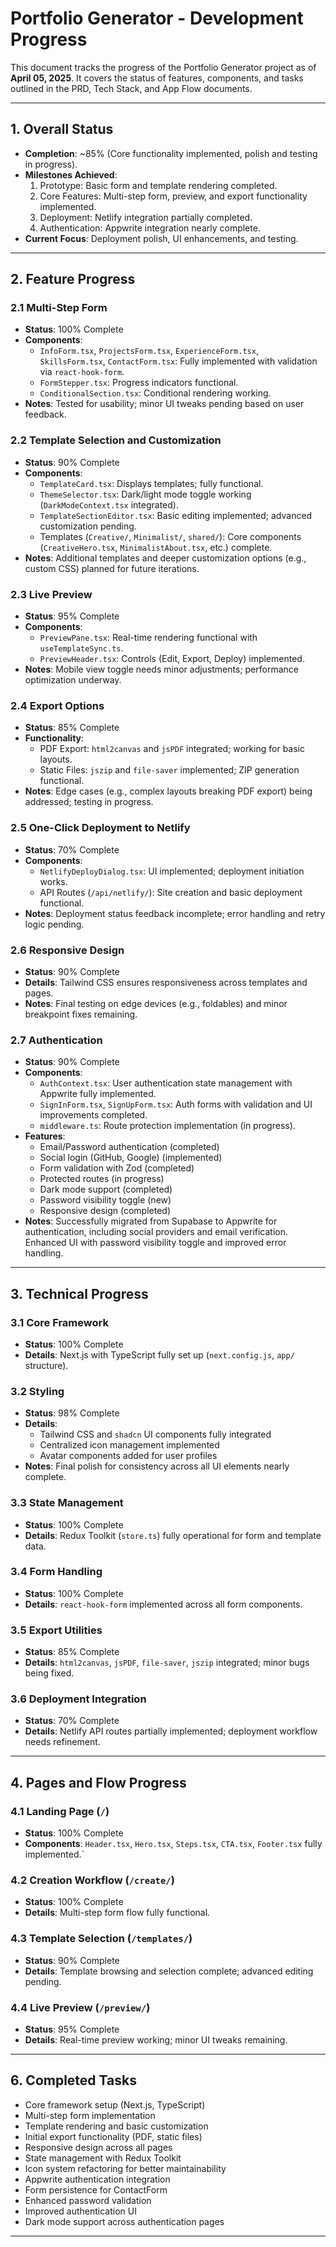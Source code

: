 # Portfolio Generator - Development Progress

This document tracks the progress of the Portfolio Generator project as of **April 05, 2025**. It covers the status of features, components, and tasks outlined in the PRD, Tech Stack, and App Flow documents.

---

## 1. Overall Status

- **Completion**: ~85% (Core functionality implemented, polish and testing in progress).
- **Milestones Achieved**:
  1. Prototype: Basic form and template rendering completed.
  2. Core Features: Multi-step form, preview, and export functionality implemented.
  3. Deployment: Netlify integration partially completed.
  4. Authentication: Appwrite integration nearly complete.
- **Current Focus**: Deployment polish, UI enhancements, and testing.

---

## 2. Feature Progress

### 2.1 Multi-Step Form

- **Status**: 100% Complete
- **Components**:
  - `InfoForm.tsx`, `ProjectsForm.tsx`, `ExperienceForm.tsx`, `SkillsForm.tsx`, `ContactForm.tsx`: Fully implemented with validation via `react-hook-form`.
  - `FormStepper.tsx`: Progress indicators functional.
  - `ConditionalSection.tsx`: Conditional rendering working.
- **Notes**: Tested for usability; minor UI tweaks pending based on user feedback.

### 2.2 Template Selection and Customization

- **Status**: 90% Complete
- **Components**:
  - `TemplateCard.tsx`: Displays templates; fully functional.
  - `ThemeSelector.tsx`: Dark/light mode toggle working (`DarkModeContext.tsx` integrated).
  - `TemplateSectionEditor.tsx`: Basic editing implemented; advanced customization pending.
  - Templates (`Creative/`, `Minimalist/`, `shared/`): Core components (`CreativeHero.tsx`, `MinimalistAbout.tsx`, etc.) complete.
- **Notes**: Additional templates and deeper customization options (e.g., custom CSS) planned for future iterations.

### 2.3 Live Preview

- **Status**: 95% Complete
- **Components**:
  - `PreviewPane.tsx`: Real-time rendering functional with `useTemplateSync.ts`.
  - `PreviewHeader.tsx`: Controls (Edit, Export, Deploy) implemented.
- **Notes**: Mobile view toggle needs minor adjustments; performance optimization underway.

### 2.4 Export Options

- **Status**: 85% Complete
- **Functionality**:
  - PDF Export: `html2canvas` and `jsPDF` integrated; working for basic layouts.
  - Static Files: `jszip` and `file-saver` implemented; ZIP generation functional.
- **Notes**: Edge cases (e.g., complex layouts breaking PDF export) being addressed; testing in progress.

### 2.5 One-Click Deployment to Netlify

- **Status**: 70% Complete
- **Components**:
  - `NetlifyDeployDialog.tsx`: UI implemented; deployment initiation works.
  - API Routes (`/api/netlify/`): Site creation and basic deployment functional.
- **Notes**: Deployment status feedback incomplete; error handling and retry logic pending.

### 2.6 Responsive Design

- **Status**: 90% Complete
- **Details**: Tailwind CSS ensures responsiveness across templates and pages.
- **Notes**: Final testing on edge devices (e.g., foldables) and minor breakpoint fixes remaining.

### 2.7 Authentication

- **Status**: 90% Complete
- **Components**:
  - `AuthContext.tsx`: User authentication state management with Appwrite fully implemented.
  - `SignInForm.tsx`, `SignUpForm.tsx`: Auth forms with validation and UI improvements completed.
  - `middleware.ts`: Route protection implementation (in progress).
- **Features**:
  - Email/Password authentication (completed)
  - Social login (GitHub, Google) (implemented)
  - Form validation with Zod (completed)
  - Protected routes (in progress)
  - Dark mode support (completed)
  - Password visibility toggle (new)
  - Responsive design (completed)
- **Notes**: Successfully migrated from Supabase to Appwrite for authentication, including social providers and email verification. Enhanced UI with password visibility toggle and improved error handling.

---

## 3. Technical Progress

### 3.1 Core Framework

- **Status**: 100% Complete
- **Details**: Next.js with TypeScript fully set up (`next.config.js`, `app/` structure).

### 3.2 Styling

- **Status**: 98% Complete
- **Details**:
  - Tailwind CSS and `shadcn` UI components fully integrated
  - Centralized icon management implemented
  - Avatar components added for user profiles
- **Notes**: Final polish for consistency across all UI elements nearly complete.

### 3.3 State Management

- **Status**: 100% Complete
- **Details**: Redux Toolkit (`store.ts`) fully operational for form and template data.

### 3.4 Form Handling

- **Status**: 100% Complete
- **Details**: `react-hook-form` implemented across all form components.

### 3.5 Export Utilities

- **Status**: 85% Complete
- **Details**: `html2canvas`, `jsPDF`, `file-saver`, `jszip` integrated; minor bugs being fixed.

### 3.6 Deployment Integration

- **Status**: 70% Complete
- **Details**: Netlify API routes partially implemented; deployment workflow needs refinement.

---

## 4. Pages and Flow Progress

### 4.1 Landing Page (`/`)

- **Status**: 100% Complete
- **Components**: `Header.tsx`, `Hero.tsx`, `Steps.tsx`, `CTA.tsx`, `Footer.tsx` fully implemented.`

### 4.2 Creation Workflow (`/create/`)

- **Status**: 100% Complete
- **Details**: Multi-step form flow fully functional.

### 4.3 Template Selection (`/templates/`)

- **Status**: 90% Complete
- **Details**: Template browsing and selection complete; advanced editing pending.

### 4.4 Live Preview (`/preview/`)

- **Status**: 95% Complete
- **Details**: Real-time preview working; minor UI tweaks remaining.

---

## 6. Completed Tasks

- Core framework setup (Next.js, TypeScript)
- Multi-step form implementation
- Template rendering and basic customization
- Initial export functionality (PDF, static files)
- Responsive design across all pages
- State management with Redux Toolkit
- Icon system refactoring for better maintainability
- Appwrite authentication integration
- Form persistence for ContactForm
- Enhanced password validation
- Improved authentication UI
- Dark mode support across authentication pages

---
